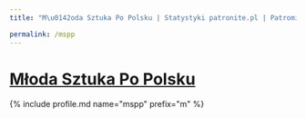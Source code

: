 ```yaml
---
title: "M\u0142oda Sztuka Po Polsku | Statystyki patronite.pl | Patromierz"

permalink: /mspp
---
```


# [Młoda Sztuka Po Polsku](https://patronite.pl/mspp)

{% include profile.md name="mspp" prefix="m" %}
